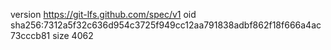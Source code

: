 version https://git-lfs.github.com/spec/v1
oid sha256:7312a5f32c636d954c3725f949cc12aa791838adbf862f18f666a4ac73cccb81
size 4062

